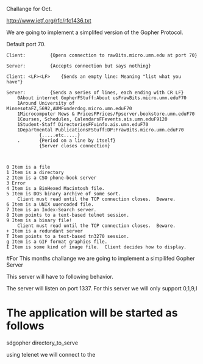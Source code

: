 
Challange for Oct.


http://www.ietf.org/rfc/rfc1436.txt

We are going to implement a simplifed version of the Gopher Protocol. 

Default port 70.



	Client:			{Opens connection to rawBits.micro.umn.edu at port 70}

	Server:			{Accepts connection but says nothing}

	Client: <LF><LF>	{Sends an empty line: Meaning "list what you have"}

	Server:			{Sends a series of lines, each ending with CR LF}
		0About internet GopherFStuff:About usFrawBits.micro.umn.eduF70
		1Around University of MinnesotaFZ,5692,AUMFunderdog.micro.umn.eduF70
		1Microcomputer News & PricesFPrices/Fpserver.bookstore.umn.eduF70
		1Courses, Schedules, CalendarsFFevents.ais.umn.eduF9120
		1Student-Staff DirectoriesFFuinfo.ais.umn.eduF70
		1Departmental PublicationsFStuff:DP:FrawBits.micro.umn.eduF70
				{.....etc.....}
		.		{Period on a line by itself}
				{Server closes connection}



	0 Item is a file
	1 Item is a directory
	2 Item is a CSO phone-book server
	3 Error
	4 Item is a BinHexed Macintosh file.
	5 Item is DOS binary archive of some sort.
		Client must read until the TCP connection closes.  Beware.
	6 Item is a UNIX uuencoded file.
	7 Item is an Index-Search server.
	8 Item points to a text-based telnet session.
	9 Item is a binary file!
		Client must read until the TCP connection closes.  Beware.
	+ Item is a redundant server
	T Item points to a text-based tn3270 session.
	g Item is a GIF format graphics file.
	I Item is some kind of image file.  Client decides how to display.


#For This months challange we are going to implement a simpilifed Gopher Server

   This server will have to following behavior.

   The server will listen on port 1337. 
   For this server we will only support 
   0,1,9,I

# The application will be started as follows
   sdgopher directory_to_serve

   using telenet we will connect to the 


